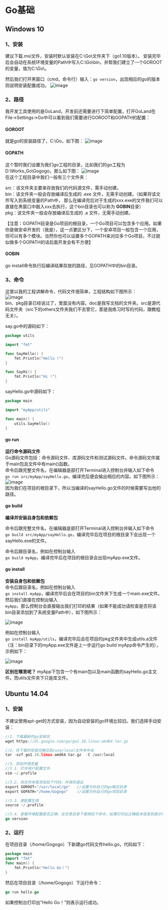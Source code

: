 # Go基础

## Windows 10
### 1、安装
  建议下载.msi文件，安装时默认安装在C:\Go\文件夹下（go1.10版本）。
  安装完毕后会自动在系统环境变量的Path中写入C:\Go\bin，并帮我们建立了一个GOROOT的变量，值为C:\Go\。
  
  然后我们打开黑窗口（cmd，命令行）输入：```go version```，出现相应的go的版本则说明安装配置成功。
  ![image](img/1_version.png)  
  
### 2、路径
  我开发工具使用的是GoLand，开发前还需要进行下简单配置，打开GoLand在File->Settings->Go中可以看到我们需要进行GOROOT和GOPATH的配置：  
  
#### GOROOT
  就是go的安装路径了，C:\Go，如下图：
  ![image](img/1_goroot.png)  
  
#### GOPATH  
  这个暂时我们设置为我们go工程的目录，比如我们的go工程为D:\Works_Go\Gogogo，那么如下图：
  ![image](img/1_gopath.png)   
  在这个工程目录中我们一般有三个文件夹：
  
  src：该文件夹主要来存放我们的代码源文件，需手动创建。  
  bin：该文件夹一般会存放编译后生成的 .exe 文件，无需手动创建。（如果将该文件写入到系统变量的Path中，
  那么在编译完后对于生成的xxx.exe的文件我们可以直接在黑窗口中敲入xxx去执行，这个bin目录也可以称为 **GOBIN**目录）  
  pkg：该文件夹一般会存放编译后生成的 .a 文件，无需手动创建。  

  【注意：GOPATH目录是Go项目的根目录，一个Go项目可以包含多个应用。如果你是做安卓开发的（我是），这一点要区分下，一个安卓项目一般包含一个应用，
  但可以有多个模块。当然你也可以设置多个GOPATH来对应多个Go项目，不过貌似做多个GOPATH的话后面开发会有不方便】
    
#### GOBIN
  go install命令执行后编译结果存放的路径，见GOPATH中的bin目录。
  
  
### 3、命令
这里以我的工程讲解命令，代码文件很简单，工程结构如下图所示：  
![image](img/1_project.png)  
bin、pkg目录已经说过了，里面没有内容。doc是我写文档的文件夹。src是源代码文件夹（src下的others文件夹我们不去管它，那是我练习时写的代码，跟教程无关）。  

say.go中的源码如下：
```go
package utils

import "fmt"

func SayHello() {
	fmt.Println("Hello !")
}

func SayHi() {
	fmt.Println("Hi !")
}

```  

sayHello.go中源码如下：
```go
package main

import "myApp/utils"

func main() {
	utils.SayHello()
}

```

#### go run
  **运行命令源码文件**  
  Go源码文件包括：命令源码文件、库源码文件和测试源码文件。命令源码文件属于main包且文件中有main()函数。  
  命令后跟完整文件名，在编辑器底部打开Terminal进入控制台并输入如下命令  
  ```go run src/myApp/sayHello.go```，编译完后便会输出相应的内容。如下图所示：
  ![image](img/1_gorun.png)  
  因为我们在项目的根目录下，所以当编译的sayHello.go文件的时候需要写出他的路径。  
  
#### go build
  **编译并安装自身包和依赖包**  
  
  命令后跟完整文件名，在编辑器底部打开Terminal进入控制台并输入如下命令  
  ```go build src/myApp/sayHello.go```，编译完毕后在项目的根目录下会出现一个sayHello.exe的文件。  
    
  命令后跟目录名，例如在控制台输入  
  ```go build myApp```，编译完毕后在项目的根目录会出现myApp.exe文件。  
  
  
#### go install
  **安装自身包和依赖包**  
  命令后跟目录名，例如在控制台输入  
  ```go install myApp```，编译完毕后会在项目的bin文件夹下生成一个main.exe文件。  
  然后我们直接在控制台输入  
  ```myApp```，那么控制台会直接输出我们打印的结果（如果不能成功请检查是否将该bin目录添加到了系统变量Path中），如下图所示：  
  
  ![image](img/1_goinstall.png)  
  
  例如在控制台输入  
  ```go install myApp/utils```，编译完毕后会在项目的pkg文件夹中生成utils.a文件（注：bin目录下的myApp.exe文件是上一步运行go build myApp命令产生的），示例如下：  
  
  ![image](img/1_goinstall_lib.png)  
  
  **区别在哪里呢？** myApp下包含一个有main包以及main函数的sayHello.go主文件。而utils文件夹下只是库文件。  
  
  
## Ubuntu 14.04
### 1、安装  
不建议使用apt-get的方式安装，因为自动安装的go环境比较旧。我们选择手动安装：  
```go
//1、下载最新的go安装包
wget https://dl.google.com/go/go1.10.linux-amd64.tar.gz

//2、将下载的安装包解压到/use/local文件夹中去
tar -xzf go1.10.linux-amd64.tar.gz  -C /usr/local

//3、添加环境变量
//3.1、打开用户配置文件
vim ~/.profile

//3.2、向文件末尾添加如下代码，并保存退出
export GOROOT="/usr/local/go"   //设置为你自己的go解压目录
export GOPATH="/home/Gogogo"    //设置为你自己的go项目目录

//3.3、使配置生效
source ~/.profile

//3.4、查看环境配置是否正确，在任意目录下使用如下命令，如果打印出正确版本信息则表示环境配置成功 
go version

```
### 2、运行
在项目目录（/home/Gogogo）下新建go代码文件hello.go，代码如下：
```go
package main
import "fmt"
func main() {
    fmt.Println("Hello Go！")
}
```
然后在项目目录（/home/Gogogo）下运行命令：
```go
go run hello.go
```  

如果控制台打印出“Hello Go！”则表示运行成功。